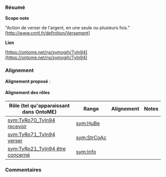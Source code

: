 ### Résumé

**Scope note**

"Action de verser de l'argent, en une seule ou plusieurs fois." [http://www.cnrtl.fr/definition/Versement]

**Lien**

[https://ontome.net/ns/symogih/TyIn94](https://ontome.net/ns/symogih/TyIn94)

### Alignement

**Alignement proposé** :

#### Alignement des rôles

| Rôle (tel qu'apparaissant dans OntoME) | Range | Alignement | Notes |
| ----- | ----- | ----- | ----- |
| [sym:TyRo70_TyIn94 recevoir](https://ontome.net/ns/symogih/TyRo70_TyIn94) | [sym:HuBe](https://ontome.net/ns/symogih/HuBe) |   |   |
| [sym:TyRo71_TyIn94 verser](https://ontome.net/ns/symogih/TyRo71_TyIn94) | [sym:StrCoAc](https://ontome.net/ns/symogih/StrCoAc) |   |   |
| [sym:TyRo21_TyIn94 être concerné](https://ontome.net/ns/symogih/TyRo21_TyIn94) | [sym:Info](https://ontome.net/ns/symogih/Info) |   |   |

### Commentaires